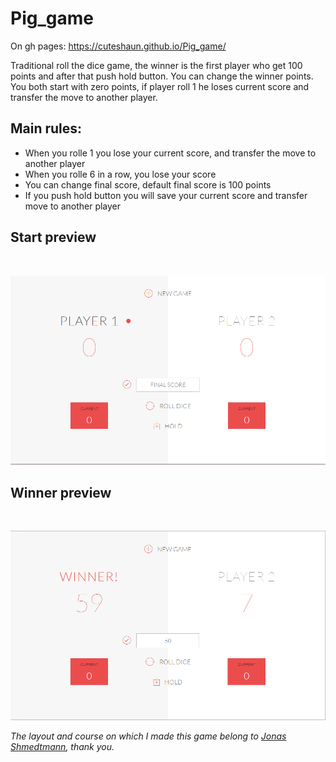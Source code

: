 # Pig_game

On gh pages: https://cuteshaun.github.io/Pig_game/

Traditional roll the dice game, the winner is the first player who get 100 points and after that push hold button. You can change the winner points. You both start with zero points, if player roll 1 he loses current score and transfer the move to another player.


<h2>Main rules:</h2>


<ul>
  <li> When you rolle 1 you lose your current score, and transfer the move to another player</li>
  <li> When you rolle 6 in a row, you lose your score</li>
  <li> You can change final score, default final score is 100 points</li>
  <li> If you push hold button you will save your current score and transfer move to another player</li>
</ul>
  
  
<h2>Start preview</h2><br>



![Start-preview](https://github.com/CuteShaun/Pig_game/raw/master/Preview-start.png)


<h2>Winner preview</h2><br>



![Winner-preview](https://github.com/CuteShaun/Pig_game/raw/master/Preview-winner.png)


<em>The layout and course on which I made this game belong to <a href=https://github.com/jonasschmedtmann>Jonas Shmedtmann</a>, thank you.</em>










  
  
 
 

